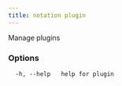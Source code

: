 ```yaml
---
title: notation plugin
---
```


Manage plugins

### Options

```console
  -h, --help   help for plugin
```


